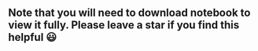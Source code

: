 ## Note that you will need to download notebook to view it fully. Please leave a star if you find this helpful :smiley:
